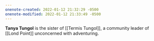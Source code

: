 ```yaml
---
onenote-created: 2022-01-12 21:32:29 -0500
onenote-modified: 2022-01-12 21:33:49 -0500
---
```


**Tanya Tungol** is the sister of [[Termis Tungol]], a community leader of [[Lond Point]] unconcerned with adventuring.